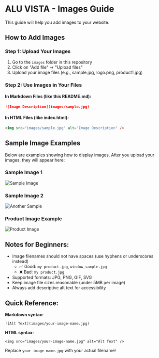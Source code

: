 # ALU VISTA - Images Guide

This guide will help you add images to your website.

## How to Add Images

### Step 1: Upload Your Images
1. Go to the `images` folder in this repository
2. Click on "Add file" → "Upload files"
3. Upload your image files (e.g., sample.jpg, logo.png, product1.jpg)

### Step 2: Use Images in Your Files

#### In Markdown Files (like this README.md):

```markdown
![Image Description](images/sample.jpg)
```

#### In HTML Files (like index.html):

```html
<img src="images/sample.jpg" alt="Image Description" />
```

## Sample Image Examples

Below are examples showing how to display images. After you upload your images, they will appear here:

### Sample Image 1
<!-- CHANGE 'sample.jpg' to your actual image filename -->
![Sample Image](images/sample.jpg)

### Sample Image 2
<!-- CHANGE 'sample2.jpg' to your actual image filename -->
![Another Sample](images/sample2.jpg)

### Product Image Example
<!-- CHANGE 'product.jpg' to your actual product image filename -->
![Product Image](images/product.jpg)

## Notes for Beginners:
- Image filenames should not have spaces (use hyphens or underscores instead)
  - ✅ Good: `my-product.jpg`, `window_sample.jpg`
  - ❌ Bad: `my product.jpg`
- Supported formats: JPG, PNG, GIF, SVG
- Keep image file sizes reasonable (under 5MB per image)
- Always add descriptive alt text for accessibility

## Quick Reference:

**Markdown syntax:**
```
![Alt Text](images/your-image-name.jpg)
```

**HTML syntax:**
```
<img src="images/your-image-name.jpg" alt="Alt Text" />
```

Replace `your-image-name.jpg` with your actual filename!
